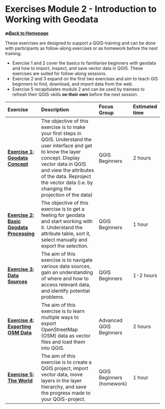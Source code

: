 # Exercises Module 2 - Introduction to Working with Geodata

__🔙[Back to Homepage](/content/intro.md)__

These exercises are designed to support a QGIS-training and can be done with participants as follow-along exercises or as homework before the next training. 
- Exercise 1 and 2 cover the basics to familiarise beginners with geodata and how to import, inspect, and save vector data in QGIS. These exercises are suited for follow-along sessions. 
- Exercise 2 and 3 expand on the first two exercises and aim to teach GIS beginners to find, download, and import data from the web. 
- Exercise 5 recapitulates module 2 and can be used by trainees to refresh their QGIS-skills __on their own__ before the next session.


| Exercise| Description |Focus Group|Estimated time| 
| :-------------------- | :----------------- |:----------------- |:----------------- |
|__[Exercise 1: Geodata Concept](/content/Modul_2/en_qgis_geodata_concept_ex1.md)__ | The objective of this exercise is to make your first steps in QGIS. Understand the user interface and get to know the layer concept. Display vector data in QGIS and view the attributes of the data. Reproject the vector data (i.e. by changing the projection of the data) | QGIS Beginners | 2 hours | 
|  __[Exercise 2: Basic Geodata Processing](https://giscience.github.io/gis-training-resource-center/content/Modul_2/en_qgis_basic_data_processing_ex1.html)__ | The objective of this exercise is to get a feeling for geodata and start working with it. Understand the attribute table, sort it, select manually and export the selection. | QGIS Beginners | 1 hour | 
| __[Exercise 3: Data Sources](https://giscience.github.io/gis-training-resource-center/content/Modul_2/en_qgis_data_sources_ex1.html)__ | The aim of this exercise is to navigate various data sources, gain an understanding of where and how to access relevant data, and identify potential problems. | QGIS Beginners | 1-2 hours |
| __[Exercise 4: Exporting OSM Data](https://giscience.github.io/gis-training-resource-center/content/Modul_2/en_qgis_data_sources_ex2.html)__ | The aim of this exercise is to learn multiple ways to export OpenStreetMap (OSM) data as vector files and load them into QGIS. | Advanced QGIS Beginners | 2 hours |
| __[Exercise 5: The World](/content/Modul_2/en_qgis_modul_2_ex_1.md)__ | The aim of this exercise is to create a QGIS project, import vector data, move layers in the layer hierarchy, and save the progress made to your QGIS-project. | QGIS Beginners (homework) | 1 hour |

<!--CHECK: Exercise 3: Did they already learn how to filter data to display only the hospitals?-->